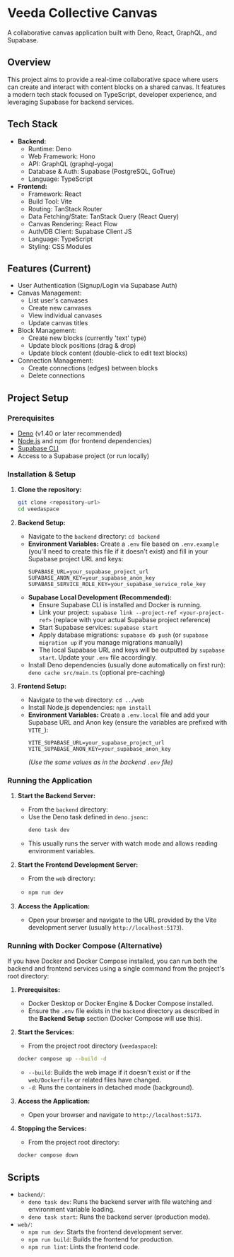 # Veeda Collective Canvas

A collaborative canvas application built with Deno, React, GraphQL, and Supabase.

## Overview

This project aims to provide a real-time collaborative space where users can create and interact with content blocks on a shared canvas. It features a modern tech stack focused on TypeScript, developer experience, and leveraging Supabase for backend services.

## Tech Stack

*   **Backend:**
    *   Runtime: Deno
    *   Web Framework: Hono
    *   API: GraphQL (graphql-yoga)
    *   Database & Auth: Supabase (PostgreSQL, GoTrue)
    *   Language: TypeScript
*   **Frontend:**
    *   Framework: React
    *   Build Tool: Vite
    *   Routing: TanStack Router
    *   Data Fetching/State: TanStack Query (React Query)
    *   Canvas Rendering: React Flow
    *   Auth/DB Client: Supabase Client JS
    *   Language: TypeScript
    *   Styling: CSS Modules

## Features (Current)

*   User Authentication (Signup/Login via Supabase Auth)
*   Canvas Management:
    *   List user's canvases
    *   Create new canvases
    *   View individual canvases
    *   Update canvas titles
*   Block Management:
    *   Create new blocks (currently 'text' type)
    *   Update block positions (drag & drop)
    *   Update block content (double-click to edit text blocks)
*   Connection Management:
    *   Create connections (edges) between blocks
    *   Delete connections

## Project Setup

### Prerequisites

*   [Deno](https://deno.land/) (v1.40 or later recommended)
*   [Node.js](https://nodejs.org/) and npm (for frontend dependencies)
*   [Supabase CLI](https://supabase.com/docs/guides/cli)
*   Access to a Supabase project (or run locally)

### Installation & Setup

1.  **Clone the repository:**
    ```bash
    git clone <repository-url>
    cd veedaspace
    ```

2.  **Backend Setup:**
    *   Navigate to the `backend` directory: `cd backend`
    *   **Environment Variables:** Create a `.env` file based on `.env.example` (you'll need to create this file if it doesn't exist) and fill in your Supabase project URL and keys:
        ```dotenv
        SUPABASE_URL=your_supabase_project_url
        SUPABASE_ANON_KEY=your_supabase_anon_key
        SUPABASE_SERVICE_ROLE_KEY=your_supabase_service_role_key
        ```
    *   **Supabase Local Development (Recommended):**
        *   Ensure Supabase CLI is installed and Docker is running.
        *   Link your project: `supabase link --project-ref <your-project-ref>` (replace with your actual Supabase project reference)
        *   Start Supabase services: `supabase start`
        *   Apply database migrations: `supabase db push` (or `supabase migration up` if you manage migrations manually)
        *   The local Supabase URL and keys will be outputted by `supabase start`. Update your `.env` file accordingly.
    *   Install Deno dependencies (usually done automatically on first run): `deno cache src/main.ts` (optional pre-caching)

3.  **Frontend Setup:**
    *   Navigate to the `web` directory: `cd ../web`
    *   Install Node.js dependencies: `npm install`
    *   **Environment Variables:** Create a `.env.local` file and add your Supabase URL and Anon key (ensure the variables are prefixed with `VITE_`):
        ```dotenv
        VITE_SUPABASE_URL=your_supabase_project_url
        VITE_SUPABASE_ANON_KEY=your_supabase_anon_key
        ```
        *(Use the same values as in the backend `.env` file)*

### Running the Application

1.  **Start the Backend Server:**
    *   From the `backend` directory:
    *   Use the Deno task defined in `deno.jsonc`:
        ```bash
        deno task dev
        ```
    *   This usually runs the server with watch mode and allows reading environment variables.

2.  **Start the Frontend Development Server:**
    *   From the `web` directory:
    *   ```bash
        npm run dev
        ```

3.  **Access the Application:**
    *   Open your browser and navigate to the URL provided by the Vite development server (usually `http://localhost:5173`).

### Running with Docker Compose (Alternative)

If you have Docker and Docker Compose installed, you can run both the backend and frontend services using a single command from the project's root directory:

1.  **Prerequisites:**
    *   Docker Desktop or Docker Engine & Docker Compose installed.
    *   Ensure the `.env` file exists in the `backend` directory as described in the **Backend Setup** section (Docker Compose will use this).

2.  **Start the Services:**
    *   From the project root directory (`veedaspace`):
    ```bash
    docker compose up --build -d
    ```
    *   `--build`: Builds the web image if it doesn't exist or if the `web/Dockerfile` or related files have changed.
    *   `-d`: Runs the containers in detached mode (background).

3.  **Access the Application:**
    *   Open your browser and navigate to `http://localhost:5173`.

4.  **Stopping the Services:**
    *   From the project root directory:
    ```bash
    docker compose down
    ```

## Scripts

*   `backend/`:
    *   `deno task dev`: Runs the backend server with file watching and environment variable loading.
    *   `deno task start`: Runs the backend server (production mode).
*   `web/`:
    *   `npm run dev`: Starts the frontend development server.
    *   `npm run build`: Builds the frontend for production.
    *   `npm run lint`: Lints the frontend code. 